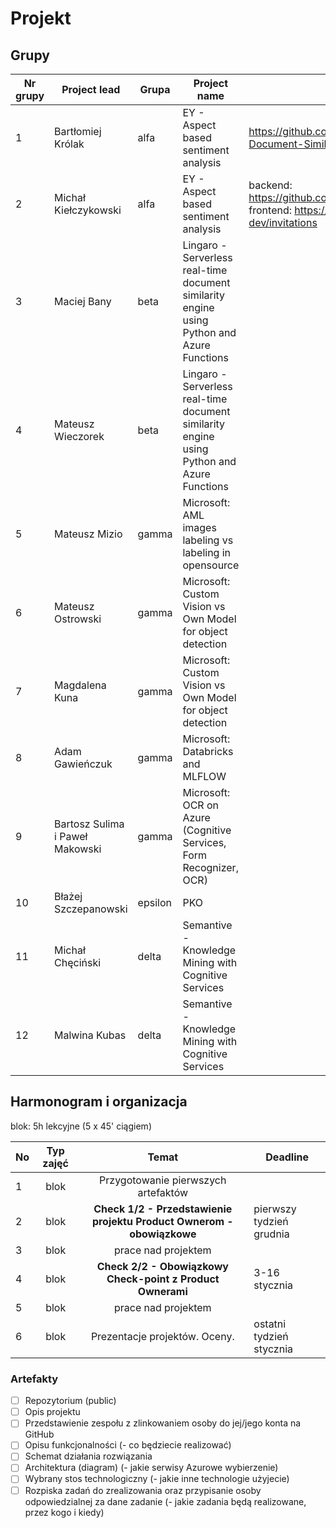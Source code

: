 # **Projekt**



## Grupy 

| Nr grupy | Project lead                    | Grupa   | Project name                                                 | Repo link | Check 1/2 | Check 2/2 |
| -------- | ------------------------------- | ------- | ------------------------------------------------------------ | --------- | --------- | --------- |
| 1        | Bartłomiej Królak               | alfa    | EY - Aspect based sentiment  analysis                        | https://github.com/BanyMaciej/Azure-Serverless-Document-Similarity          | x       |           |
| 2        | Michał Kiełczykowski            | alfa    | EY - Aspect  based sentiment analysis                        | backend: https://github.com/kielczykowski/TweetsSentimentAnalysis frontend: https://github.com/kkorniszuk/ey-fe-dev/invitations          | x       |           |
| 3        | Maciej Bany                     | beta    | Lingaro -  Serverless real-time document similarity engine using Python and Azure  Functions |           | X         |           |
| 4        | Mateusz Wieczorek               | beta    | Lingaro -  Serverless real-time document similarity engine using Python and Azure  Functions |           | X         |           |
| 5        | Mateusz Mizio                   | gamma   | Microsoft: AML  images labeling vs labeling in opensource    |           | x         |           |
| 6        | Mateusz Ostrowski               | gamma   | Microsoft:  Custom Vision vs Own Model for object detection  |           | X         |           |
| 7        | Magdalena Kuna                  | gamma   | Microsoft:  Custom Vision vs Own Model for object detection  |           | x         |           |
| 8        | Adam Gawieńczuk                 | gamma   | Microsoft:  Databricks and MLFLOW                            |           | x         |           |
| 9        | Bartosz Sulima i Paweł Makowski | gamma   | Microsoft: OCR  on Azure (Cognitive Services, Form Recognizer, OCR) |           | x         |           |
| 10       | Błażej Szczepanowski            | epsilon | PKO                                                          |           | x       |           |
| 11       | Michał Chęciński                | delta   | Semantive -  Knowledge Mining with Cognitive Services        |           | X         |           |
| 12       | Malwina Kubas                   | delta   | Semantive -  Knowledge Mining with Cognitive Services        |           | X         |           |

## Harmonogram i organizacja

blok: 5h lekcyjne (5 x 45' ciągiem) 

| No   | Typ zajęć |                            Temat                             | Deadline                 |
| ---- | :-------: | :----------------------------------------------------------: | ------------------------ |
| 1    |   blok    |             Przygotowanie pierwszych artefaktów              |                          |
| 2    |   blok    | **Check 1/2 - Przedstawienie projektu Product Ownerom - obowiązkowe** | pierwszy tydzień grudnia |
| 3    |   blok    |                     prace nad projektem                      |                          |
| 4    |   blok    |  **Check 2/2 - Obowiązkowy Check-point z Product Ownerami**  | 3-16 stycznia            |
| 5    |   blok    |                     prace nad projektem                      |                          |
| 6    |   blok    |                Prezentacje projektów. Oceny.                 | ostatni tydzień stycznia |



### Artefakty

- [ ] Repozytorium (public)
- [ ] Opis projektu
- [ ] Przedstawienie zespołu z zlinkowaniem osoby do jej/jego konta na GitHub
- [ ] Opisu funkcjonalności (- co będziecie realizować)
- [ ] Schemat działania rozwiązania
- [ ] Architektura (diagram) (- jakie serwisy Azurowe wybierzenie)
- [ ] Wybrany stos technologiczny (- jakie inne technologie użyjecie)
- [ ] Rozpiska zadań do zrealizowania oraz przypisanie osoby odpowiedzialnej za dane zadanie (- jakie zadania będą realizowane, przez kogo i kiedy)
